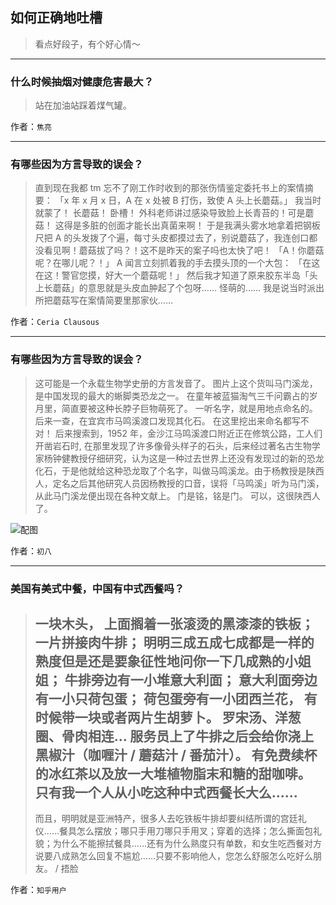 ## 如何正确地吐槽

> 看点好段子，有个好心情～


 
---

### 什么时候抽烟对健康危害最大？

> 站在加油站踩着煤气罐。


作者：`焦亮`

---

### 有哪些因为方言导致的误会？

> 直到现在我都 tm 忘不了刚工作时收到的那张伤情鉴定委托书上的案情摘要：
> 「x 年 x 月 x 日，A 在 x 处被 B 打伤，致使 A 头上长蘑菇。」
> 我当时就蒙了！
> 长蘑菇！
> 卧槽！
> 外科老师讲过感染导致脸上长青苔的！可是蘑菇！
> 这得是多脏的创面才能长出真菌来啊！
> 于是我满头雾水地拿着把钢板尺把 A 的头发拨了个遍，每寸头皮都摸过去了，别说蘑菇了，我连创口都没看见啊！蘑菇拔了吗？！这不是昨天的案子吗也太快了吧！
> 「A！你蘑菇呢？在哪儿呢？！」
> A 闻言立刻抓着我的手去摸头顶的一个大包：
> 「在这在这！警官您摸，好大一个蘑菇呢！」
> 然后我才知道了原来胶东半岛「头上长蘑菇」的意思就是头皮血肿起了个包呀……
> 怪萌的……
> 我是说当时派出所把蘑菇写在案情简要里那家伙……


作者：`Ceria Clausous`

---

### 有哪些因为方言导致的误会？

> 这可能是一个永载生物学史册的方言发音了。
> 图片上这个货叫马门溪龙，是中国发现的最大的蜥脚类恐龙之一。
> 在童年被蓝猫淘气三千问霸占的岁月里，简直要被这种长脖子巨物萌死了。
> 一听名字，就是用地点命名的。后来一查，在宜宾市马鸣溪渡口发现其化石。
> 在这里挖出来命名都写不对！
> 后来搜索到，1952 年，金沙江马鸣溪渡口附近正在修筑公路，工人们开凿岩石时, 在那里发现了许多像骨头样子的石头，后来经过著名古生物学家杨钟健教授仔细研究，认为这是一种过去世界上还没有发现过的新的恐龙化石，于是他就给这种恐龙取了个名字，叫做马鸣溪龙。由于杨教授是陕西人，定名之后其他研究人员因杨教授的口音，误将「马鸣溪」听为马门溪，从此马门溪龙便出现在各种文献上。
> 门是铭，铭是门。
> 可以，这很陕西人了。



![配图](http://pic4.zhimg.com/70/v2-5b3892c5ad8f3cc42802fc77c8f8fddb_b.jpg)


作者：`初八`

---

### 美国有美式中餐，中国有中式西餐吗？

> 一块木头，
> 上面搁着一张滚烫的黑漆漆的铁板；
> 一片拼接肉牛排；
> 明明三成五成七成都是一样的熟度但是还是要象征性地问你一下几成熟的小姐姐；
> 牛排旁边有一小堆意大利面；
> 意大利面旁边有一小只荷包蛋；
> 荷包蛋旁有一小团西兰花，
> 有时候带一块或者两片生胡萝卜。
> 罗宋汤、洋葱圈、骨肉相连...
> 服务员上了牛排之后会给你浇上黑椒汁（咖喱汁 / 蘑菇汁 / 番茄汁）。
> 有免费续杯的冰红茶以及放一大堆植物脂末和糖的甜咖啡。
> 只有我一个人从小吃这种中式西餐长大么......
> --------
> 而且，明明就是亚洲特产，很多人去吃铁板牛排却要纠结所谓的宫廷礼仪……餐具怎么摆放；哪只手用刀哪只手用叉；穿着的选择；怎么撕面包礼貌；为什么不能擦拭餐具……还有为什么熟度只有单数，和女生吃西餐对方说要八成熟怎么回复不尴尬……只要不影响他人，您怎么舒服怎么吃好么朋友。
> / 捂脸


作者：`知乎用户`